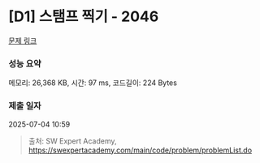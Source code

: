 # [D1] 스탬프 찍기 - 2046 

[문제 링크](https://swexpertacademy.com/main/code/problem/problemDetail.do?contestProbId=AV5QKdT6AyYDFAUq) 

### 성능 요약

메모리: 26,368 KB, 시간: 97 ms, 코드길이: 224 Bytes

### 제출 일자

2025-07-04 10:59



> 출처: SW Expert Academy, https://swexpertacademy.com/main/code/problem/problemList.do